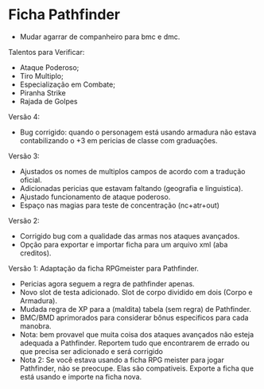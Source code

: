 # Ficha Pathfinder
* Mudar agarrar de companheiro para bmc e dmc.

Talentos para Verificar:
* Ataque Poderoso;
* Tiro Multiplo;
* Especialização em Combate;
* Piranha Strike
* Rajada de Golpes

Versão 4:
+ Bug corrigido: quando o personagem está usando armadura não estava contabilizando o +3 em pericias de classe com graduações. 

Versão 3:
+ Ajustados os nomes de multiplos campos de acordo com a tradução oficial. 
+ Adicionadas pericias que estavam faltando (geografia e linguistica).
+ Ajustado funcionamento de ataque poderoso. 
+ Espaço nas magias para teste de concentração (nc+atr+out)

Versão 2:
- Corrigido bug com a qualidade das armas nos ataques avançados.
- Opção para exportar e importar ficha para um arquivo xml (aba creditos).

Versão 1: Adaptação da ficha RPGmeister para Pathfinder. 
- Pericias agora seguem a regra de pathfinder apenas. 
- Novo slot de testa adicionado. Slot de corpo dividido em dois (Corpo e Armadura).
- Mudada regra de XP para a (maldita) tabela (sem regra) de Pathfinder. 
- BMC/BMD aprimorados para considerar bônus especificos para cada manobra. 
- Nota: bem provavel que muita coisa dos ataques avançados não esteja adequada a Pathfinder. Reportem tudo que encontrarem de errado ou que precisa ser adicionado e será corrigido
- Nota 2: Se você estava usando a ficha RPG meister para jogar Pathfinder, não se preocupe. Elas são compativeis. Exporte a ficha que está usando e importe na ficha nova. 